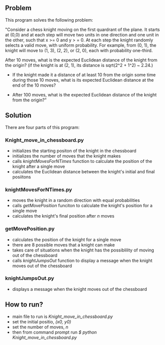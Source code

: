 ## Problem
This program solves the following problem:

"Consider a chess knight moving on the first quardrant of the plane. It starts at (0,0) and at each step will move two
units in one direction and one unit in the other, such that x >= 0 and y > = 0. At each step the knight randomly
selects a valid move, with uniform probability. For example, from (0, 1), the knight will move to (1, 3), (2, 2), or
(2, 0), each with probability one-third.

After 10 moves, what is the expected Euclidean distance of the knight from the origin? (if the knight is at (2, 1),
its distance is sqrt(2^2 + 1^2) ~ 2.24.)

- If the knight made it a distance of at least 10 from the origin some time during those 10 moves, what is its expected
Euclidean distance at the end of the 10 moves?

- After 100 moves, what is the expected Euclidean distance of the knight from the origin?"

## Solution
There are four parts of this program:
### Knight_move_in_chessboard.py
* initializes the starting positon of the knight in the chessboard
* initializes the number of moves that the knight makes
* calls *knightMovesForNTimes* function to calculate the position of the knight after a single move
* calculates the Euclidean distance between the knight's initial and final posiitons

### knightMovesForNTimes.py
- moves the knight in a random direction with equal probabilities
- calls *getMovePosition* funciton to calculate the knight's position for a single move
- calculates the knight's final position after *n* moves

### getMovePosition.py
- calculates the position of the knight for a single move
- there are 8 possible moves that a knight can make
- takes care of situations when the knight has the possiblility of moving out of the chessboard
- calls *knightJumpsOut* function to display a message when the knight moves out of the chessboard 

### knightJumpsOut.py
- displays a message when the knight moves out of the chessboard 

## How to run?
- main file to run is *Knight_move_in_chessboard.py* 
- set the initial positio, *(x0, y0)*
- set the number of moves, *n*
- then from command prompt run
    *$ python Knight_move_in_chessboard.py*

